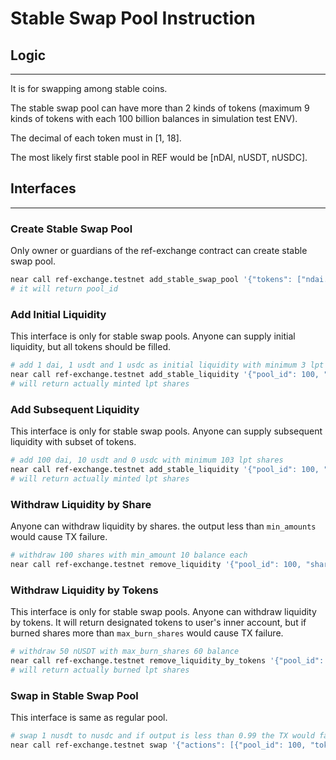 # Stable Swap Pool Instruction

## Logic
---
It is for swapping among stable coins.  

The stable swap pool can have more than 2 kinds of tokens (maximum 9 kinds of tokens with each 100 billion balances in simulation test ENV).  

The decimal of each token must in [1, 18].  

The most likely first stable pool in REF would be [nDAI, nUSDT, nUSDC].  

## Interfaces
---
### Create Stable Swap Pool
Only owner or guardians of the ref-exchange contract can create stable swap pool.
```Bash
near call ref-exchange.testnet add_stable_swap_pool '{"tokens": ["ndai.testnet", "nusdt.testnet", "nusdc.testnet"], "decimals": [18, 6, 6], "fee": 25, "amp_factor": 100000}' --account_id=owner.testnet --amount=1
# it will return pool_id
```

### Add Initial Liquidity
This interface is only for stable swap pools. Anyone can supply initial liquidity, but all tokens should be filled.
```Bash
# add 1 dai, 1 usdt and 1 usdc as initial liquidity with minimum 3 lpt shares
near call ref-exchange.testnet add_stable_liquidity '{"pool_id": 100, "amounts": ["1000000000000000000", "1000000", "1000000"], "min_shares": "3000000000000000000"}' --account_id=owner.testnet --amount=1
# will return actually minted lpt shares
```

### Add Subsequent Liquidity
This interface is only for stable swap pools. Anyone can supply subsequent liquidity with subset of tokens.
```Bash
# add 100 dai, 10 usdt and 0 usdc with minimum 103 lpt shares
near call ref-exchange.testnet add_stable_liquidity '{"pool_id": 100, "amounts": ["100000000000000000000", "10000000", "0"], "min_shares": "103000000000000000000"}' --account_id=user.testnet --amount=1
# will return actually minted lpt shares
```

### Withdraw Liquidity by Share
Anyone can withdraw liquidity by shares. the output less than `min_amounts` would cause TX failure.
```Bash
# withdraw 100 shares with min_amount 10 balance each
near call ref-exchange.testnet remove_liquidity '{"pool_id": 100, "shares": "100000000000000000000", "min_amounts": ["10000000000000000000", "10000000", "10000000"]}' --account_id=user.testnet --amount=0.000000000000000001
```

### Withdraw Liquidity by Tokens
This interface is only for stable swap pools. Anyone can withdraw liquidity by tokens. It will return designated tokens to user's inner account, but if burned shares more than `max_burn_shares` would cause TX failure.
```Bash
# withdraw 50 nUSDT with max_burn_shares 60 balance
near call ref-exchange.testnet remove_liquidity_by_tokens '{"pool_id": 100, "max_burn_shares": "60000000000000000000", "amounts": ["0", "50000000", "0"]}' --account_id=user.testnet --amount=0.000000000000000001
# will return actually burned lpt shares
```

### Swap in Stable Swap Pool
This interface is same as regular pool.
```Bash
# swap 1 nusdt to nusdc and if output is less than 0.99 the TX would failure
near call ref-exchange.testnet swap '{"actions": [{"pool_id": 100, "token_in": "nusdt.testnet", "amount_in": "1000000", "token_out": "nusdc.testnet", "min_amount_out": "990000"}], "referral_id": "referral.testnet"}' --account_id=user.testnet --amount=0.000000000000000001
```
